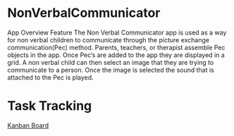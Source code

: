 # NonVerbalCommunicator
App Overview Feature
The Non Verbal Communicator app is used as a way for non verbal children to communicate through the picture exchange communication(Pec) method.  Parents, teachers, or therapist assemble Pec objects in the app. Once Pec’s are added to the app they are displayed in a grid. A non verbal child can then select an image that they are trying to communicate to a person. Once the image is selected the sound that is attached to the Pec is played. 

# Task Tracking

[Kanban Board](https://trello.com/b/ZRKb9c22/snappyappsdev "Kanban Board")
